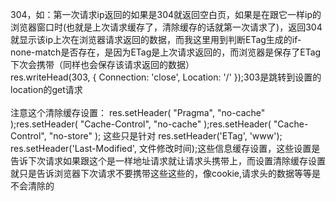 304，如：第一次请求ip返回的如果是304就返回空白页，如果是在跟它一样ip的浏览器窗口时(也就是上次请求缓存了，清除缓存的话就第一次请求了)，返回304就显示该ip上次在浏览器请求返回的数据，而我这里用到判断ETag生成的if-none-match是否存在，是因为ETag是上次请求返回的，而浏览器是保存了ETag下次会携带（同样也会保存该请求返回的数据）
<br/>
   res.writeHead(303, { Connection: 'close', Location: '/' });303是跳转到设置的location的get请求
<br/>
<br/>
注意这个清除缓存设置：	res.setHeader( "Pragma", "no-cache" );res.setHeader( "Cache-Control", "no-cache" );res.setHeader( "Cache-Control", "no-store" ); 这些只是针对 res.setHeader('ETag', 'www'); res.setHeader('Last-Modified', 文件修改时间);这些信息缓存设置，这些设置是告诉下次请求如果跟这个是一样地址请求就让请求头携带上，而设置清除缓存设置就只是告诉浏览器下次请求不要携带这些这些的，像cookie,请求头的数据等等是不会清除的
